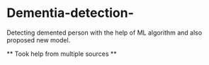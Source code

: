 # Dementia-detection-
Detecting demented person with the help of ML algorithm and also proposed new model.




** Took help from multiple sources **
